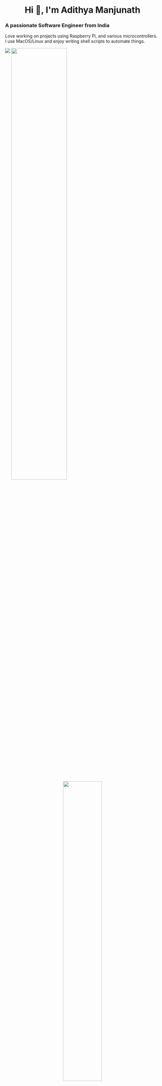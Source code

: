 <h1 align="center">Hi 👋, I'm Adithya Manjunath</h1>
<h3 align="left">A passionate Software Engineer from India</h3>
<p align="left">Love working on projects using Raspberry Pi, and various microcontrollers. </br>I use MacOS/Linux and enjoy writing shell scripts to automate things.</p>
<p align-items="center">
  <img align="top" src = "https://github-readme-stats.vercel.app/api?username=Cr4zySh4rk&show_icons=true&theme=radical&hide_rank=true" />
  <img align="top" width=60% src = "https://github-readme-stats.vercel.app/api/top-langs/?username=Cr4zySh4rk&layout=compact&theme=radical" />
</p> <br>
<p align="center">
  <img align-items="center" width=50% src = "https://github-readme-streak-stats.herokuapp.com/?user=Cr4zySh4rk&theme=radical" />
</p>

